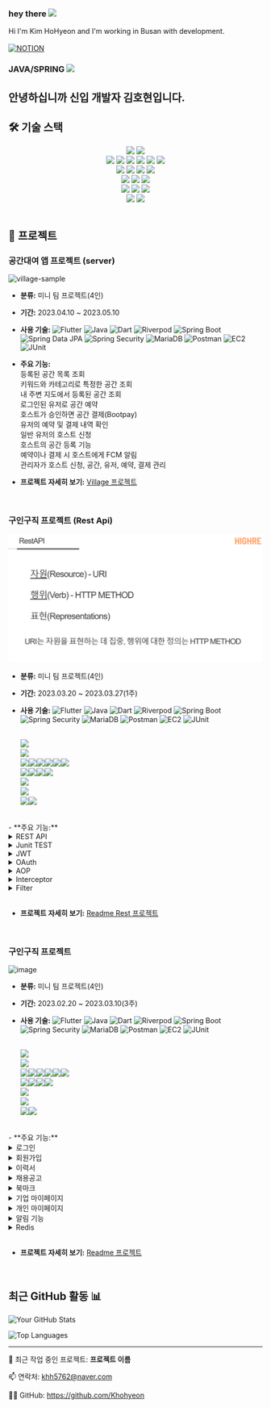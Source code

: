 ### hey there <img src="https://media.giphy.com/media/hvRJCLFzcasrR4ia7z/giphy.gif" width="25px">
Hi I'm Kim HoHyeon and I'm working in Busan with development.
</br></br>
[![NOTION](https://img.shields.io/badge/-NOTION-222222?style=for-the-badge&logo=NOTION)](https://www.notion.so/f503f6f26b7c4a589ee379b27444f078?pvs=2)

### JAVA/SPRING <img src="https://media.giphy.com/media/hvRJCLFzcasrR4ia7z/giphy.gif" width="25px">
안녕하십니까 신입 개발자 김호현입니다.
---

## **🛠 기술 스택**

<div align=center> 
  <img src="https://img.shields.io/badge/java-007396?style=for-the-badge&logo=java&logoColor=white"> 
   <img src="https://img.shields.io/badge/Dart-0175C2?style=for-the-badge&logo=dart&logoColor=white"> 
   <br>

  <img src="https://img.shields.io/badge/html5-E34F26?style=for-the-badge&logo=html5&logoColor=white"> 
  <img src="https://img.shields.io/badge/css-1572B6?style=for-the-badge&logo=css3&logoColor=white"> 
  <img src="https://img.shields.io/badge/javascript-F7DF1E?style=for-the-badge&logo=javascript&logoColor=black"> 
  <img src="https://img.shields.io/badge/jquery-0769AD?style=for-the-badge&logo=jquery&logoColor=white">
   <img src="https://img.shields.io/badge/JSP-007396?style=for-the-badge&logo=jsp&logoColor=white"> 
   <img src="https://img.shields.io/badge/Ajax-0769AD?style=for-the-badge&logo=ajax&logoColor=white">
  <br>

  <img src="https://img.shields.io/badge/mysql-4479A1?style=for-the-badge&logo=mysql&logoColor=white"> 
  <img src="https://img.shields.io/badge/mariaDB-003545?style=for-the-badge&logo=mariaDB&logoColor=white"> 
   <img src="https://img.shields.io/badge/MyBatis-FFFFFF?style=for-the-badge&logo=mybatis&logoColor=black"> 
  <img src="https://img.shields.io/badge/firebase-FFCA28?style=for-the-badge&logo=firebase&logoColor=white">
  <br>

  <img src="https://img.shields.io/badge/Spring_Boot-6DB33F?style=for-the-badge&logo=spring&logoColor=white"> 
  <img src="https://img.shields.io/badge/flutter-02569B?style=for-the-badge&logo=flutter&logoColor=white">
  <img src="https://img.shields.io/badge/bootstrap-7952B3?style=for-the-badge&logo=bootstrap&logoColor=white">
  <br>

  <img src="https://img.shields.io/badge/linux-FCC624?style=for-the-badge&logo=linux&logoColor=black"> 
  <img src="https://img.shields.io/badge/AWS-232F3E?style=for-the-badge&logo=amazon-aws&logoColor=white"> 
  <img src="https://img.shields.io/badge/apache tomcat-F8DC75?style=for-the-badge&logo=apachetomcat&logoColor=white">
  <br>

   <img src="https://img.shields.io/badge/JUnit5-25A162?style=for-the-badge&logo=junit5&logoColor=white">
  <img src="https://img.shields.io/badge/github-181717?style=for-the-badge&logo=github&logoColor=white">
  <br>
</div>

<br />

## **📝 프로젝트**

###  공간대여 앱 프로젝트 (server) <br />

![village-sample](https://github.com/clean17/clean17.github.io/assets/118657689/2aef4ac3-8c93-4a97-997a-30290b98f5ce)



- **분류:** 미니 팀 프로젝트(4인)<br />
- **기간:** 2023.04.10 ~ 2023.05.10 <br />
- **사용 기술:** ![Flutter](https://img.shields.io/badge/Flutter-02569B?style=flat-square&logo=flutter&logoColor=white)
  ![Java](https://img.shields.io/badge/Java-007396?style=flat-square&logo=java&logoColor=white)
  ![Dart](https://img.shields.io/badge/Dart-0175C2?style=flat-square&logo=dart&logoColor=white)
  ![Riverpod](https://img.shields.io/badge/Riverpod-0D47A1?style=flat-square&logo=riverpod&logoColor=white)
  ![Spring Boot](https://img.shields.io/badge/Spring_Boot-6DB33F?style=flat-square&logo=spring-boot&logoColor=white)
  ![Spring Data JPA](https://img.shields.io/badge/Spring_Data_JPA-6DB33F?style=flat-square&logo=spring&logoColor=white)
  ![Spring Security](https://img.shields.io/badge/Spring_Security-6DB33F?style=flat-square&logo=spring&logoColor=white)
  ![MariaDB](https://img.shields.io/badge/MariaDB-003545?style=flat-square&logo=mariadb&logoColor=white)
  ![Postman](https://img.shields.io/badge/Postman-FF6C37?style=flat-square&logo=postman&logoColor=white)
  ![EC2](https://img.shields.io/badge/Amazon_EC2-232F3E?style=flat-square&logo=amazon-aws&logoColor=white)
  ![JUnit](https://img.shields.io/badge/JUnit5-25A162?style=flat-square&logo=junit5&logoColor=white)<br>

- **주요 기능:** <br>
  등록된 공간 목록 조회<br>
  키워드와 카테고리로 특정한 공간 조회<br>
  내 주변 지도에서 등록된 공간 조회<br>
  로그인된 유저로 공간 예약<br>
  호스트가 승인하면 공간 결제(Bootpay)<br>
  유저의 예약 및 결제 내역 확인<br>
  일반 유저의 호스트 신청<br>
  호스트의 공간 등록 기능<br>
  예약이나 결제 시 호스트에게 FCM 알림<br>
  관리자가 호스트 신청, 공간, 유저, 예약, 결제 관리<br>
- **프로젝트 자세히 보기:** [Village 프로젝트](Village.md)<br />

<br />

###  구인구직 프로젝트 (Rest Api)<br />
![img.png](img.png)

- **분류:** 미니 팀 프로젝트(4인)<br />
- **기간:** 2023.03.20 ~ 2023.03.27(1주)
  <br />
- **사용 기술:** ![Flutter](https://img.shields.io/badge/Flutter-02569B?style=flat-square&logo=flutter&logoColor=white)
  ![Java](https://img.shields.io/badge/Java-007396?style=flat-square&logo=java&logoColor=white)
  ![Dart](https://img.shields.io/badge/Dart-0175C2?style=flat-square&logo=dart&logoColor=white)
  ![Riverpod](https://img.shields.io/badge/Riverpod-0D47A1?style=flat-square&logo=riverpod&logoColor=white)
  ![Spring Boot](https://img.shields.io/badge/Spring_Boot-6DB33F?style=flat-square&logo=spring-boot&logoColor=white)
  ![Spring Security](https://img.shields.io/badge/Spring_Security-6DB33F?style=flat-square&logo=spring&logoColor=white)
  ![MariaDB](https://img.shields.io/badge/MariaDB-003545?style=flat-square&logo=mariadb&logoColor=white)
  ![Postman](https://img.shields.io/badge/Postman-FF6C37?style=flat-square&logo=postman&logoColor=white)
  ![EC2](https://img.shields.io/badge/Amazon_EC2-232F3E?style=flat-square&logo=amazon-aws&logoColor=white)
  ![JUnit](https://img.shields.io/badge/JUnit5-25A162?style=flat-square&logo=junit5&logoColor=white)<br>

  <br>
  <img src="https://img.shields.io/badge/JDK-11-007396?style=for-the-badge&logo=java&logoColor=white"><br><img src="https://img.shields.io/badge/Springboot-6DB33F?style=for-the-badge&logo=Springboot&logoColor=white">
  <br>
  <img src="https://img.shields.io/badge/html-E34F26?style=for-the-badge&logo=html5&logoColor=white"><img src="https://img.shields.io/badge/css-1572B6?style=for-the-badge&logo=css3&logoColor=white"><img src="https://img.shields.io/badge/javascript-F7DF1E?style=for-the-badge&logo=javascript&logoColor=black"><img src="https://img.shields.io/badge/jquery-0769AD?style=for-the-badge&logo=jquery&logoColor=white"><img src="https://img.shields.io/badge/jsp-F5C300?style=for-the-badge&logo=jsp&logoColor=white"><img src="https://img.shields.io/badge/bootstrap-7952B3?style=for-the-badge&logo=bootstrap&logoColor=white">
  <br>
  <img src="https://img.shields.io/badge/H2-512BD4?style=for-the-badge&logo=H2&logoColor=white"><img src="https://img.shields.io/badge/mysql-4479A1?style=for-the-badge&logo=mysql&logoColor=white"><img src="https://img.shields.io/badge/MyBatis-색상?style=for-the-badge&logo=MyBatis&logoColor=white"><img src="https://img.shields.io/badge/redis-DC382D?style=for-the-badge&logo=redis&logoColor=white">
  <br>
  <img src="https://img.shields.io/badge/junit5-25A162?style=for-the-badge&logo=junit5&logoColor=white">
  <br>
  <img src="https://img.shields.io/badge/visualstudiocode-007ACC?style=for-the-badge&logo=visualstudiocode&logoColor=white">
  <br>
  <img src="https://img.shields.io/badge/github-181717?style=for-the-badge&logo=github&logoColor=white"><img src="https://img.shields.io/badge/git-F05032?style=for-the-badge&logo=git&logoColor=white">

<br>
- **주요 기능:** <br>
 <details>
  <summary>REST API</summary>
  <ul>
  <br>
    <li>MyBatis ORM 구현</li>
    <li>RESTful URI 설계</li>
    <li>JSON 데이터 요청, 응답 구현</li>
  <br>
  </ul>
</details>
<details>
  <summary>Junit TEST</summary>
  <ul>
  <br>
    <li>전체 Controller 테스트 완료</li>
    <li>JWT 테스트 완료</li>
    <li>SALT 암호화 테스트 완료</li>
  <br>
  </ul>
</details>
<details>
  <summary>JWT</summary>
  <ul>
  <br>
    <li>JWT 기반 Stateless 서버 구축</li>
    <li>WhiteURLList 구현</li>
  <br>
  </ul>
</details>
<details>
  <summary>OAuth</summary>
  <ul>
  <br>
    <li>OAuth 카카오 로그인 구현</li>
  <br>
  </ul>
</details>
<details>
  <summary>AOP</summary>
  <ul>
  <br>
    <li>AOP 인증 처리 구현</li>
    <li>AOP 인가 처리 구현</li>
    <li>HandlerMethodArgumentResolver 사용하여 매개변수 값 주입 구현</li>
  <br>
  </ul>
</details>
<details>
  <summary>Interceptor</summary>
  <ul>
  <br>
    <li>요청 응답 후 세션 만료화 구현</li>
  <br>
  </ul>
</details>
<details>
  <summary>Filter</summary>
  <ul>
  <br>
    <li>Filter단에서 JWT 검증 처리</li>
  <br>
  </ul>
</details>

<br>

- **프로젝트 자세히 보기:** [Readme Rest 프로젝트](HigherRest.md)<br />

<br />


###  구인구직 프로젝트 <br />

![image](https://github.com/Khohyeon/Khohyeon.github.io/assets/122351733/27d8b0b2-eac7-4ec5-b290-a070251a39c5)

- **분류:** 미니 팀 프로젝트(4인)<br />
- **기간:** 2023.02.20 ~ 2023.03.10(3주)
  <br />
- **사용 기술:** ![Flutter](https://img.shields.io/badge/Flutter-02569B?style=flat-square&logo=flutter&logoColor=white)
  ![Java](https://img.shields.io/badge/Java-007396?style=flat-square&logo=java&logoColor=white)
  ![Dart](https://img.shields.io/badge/Dart-0175C2?style=flat-square&logo=dart&logoColor=white)
  ![Riverpod](https://img.shields.io/badge/Riverpod-0D47A1?style=flat-square&logo=riverpod&logoColor=white)
  ![Spring Boot](https://img.shields.io/badge/Spring_Boot-6DB33F?style=flat-square&logo=spring-boot&logoColor=white)
  ![Spring Security](https://img.shields.io/badge/Spring_Security-6DB33F?style=flat-square&logo=spring&logoColor=white)
  ![MariaDB](https://img.shields.io/badge/MariaDB-003545?style=flat-square&logo=mariadb&logoColor=white)
  ![Postman](https://img.shields.io/badge/Postman-FF6C37?style=flat-square&logo=postman&logoColor=white)
  ![EC2](https://img.shields.io/badge/Amazon_EC2-232F3E?style=flat-square&logo=amazon-aws&logoColor=white)
  ![JUnit](https://img.shields.io/badge/JUnit5-25A162?style=flat-square&logo=junit5&logoColor=white)<br>

  <br>
  <img src="https://img.shields.io/badge/JDK-11-007396?style=for-the-badge&logo=java&logoColor=white"><br><img src="https://img.shields.io/badge/Springboot-6DB33F?style=for-the-badge&logo=Springboot&logoColor=white">
  <br>
  <img src="https://img.shields.io/badge/html-E34F26?style=for-the-badge&logo=html5&logoColor=white"><img src="https://img.shields.io/badge/css-1572B6?style=for-the-badge&logo=css3&logoColor=white"><img src="https://img.shields.io/badge/javascript-F7DF1E?style=for-the-badge&logo=javascript&logoColor=black"><img src="https://img.shields.io/badge/jquery-0769AD?style=for-the-badge&logo=jquery&logoColor=white"><img src="https://img.shields.io/badge/jsp-F5C300?style=for-the-badge&logo=jsp&logoColor=white"><img src="https://img.shields.io/badge/bootstrap-7952B3?style=for-the-badge&logo=bootstrap&logoColor=white">
  <br>
  <img src="https://img.shields.io/badge/H2-512BD4?style=for-the-badge&logo=H2&logoColor=white"><img src="https://img.shields.io/badge/mysql-4479A1?style=for-the-badge&logo=mysql&logoColor=white"><img src="https://img.shields.io/badge/MyBatis-색상?style=for-the-badge&logo=MyBatis&logoColor=white"><img src="https://img.shields.io/badge/redis-DC382D?style=for-the-badge&logo=redis&logoColor=white">
  <br>
  <img src="https://img.shields.io/badge/junit5-25A162?style=for-the-badge&logo=junit5&logoColor=white">
  <br>
  <img src="https://img.shields.io/badge/visualstudiocode-007ACC?style=for-the-badge&logo=visualstudiocode&logoColor=white">
  <br>
  <img src="https://img.shields.io/badge/github-181717?style=for-the-badge&logo=github&logoColor=white"><img src="https://img.shields.io/badge/git-F05032?style=for-the-badge&logo=git&logoColor=white">

<br>
- **주요 기능:** <br>
<details>
  <summary>로그인</summary>
  <ul>
  <br>
    <li>로그인 기능</li>
    <li>아이디 중복 체크 및 Password 중복 검사</li>
    <li>비밀번호 HASH256, Salt 암호화</li>
    <li>로그인 시 아이디 기억하기 기능(Cookie)</li>
    <li>로그인 시 최초 접속 페이지 유지하기 기능</li>
  <br>
  </ul>
</details>
<details>
  <summary>회원가입</summary>
  <ul>
  <br>
    <li>회원가입 기능</li>
    <li>회원가입 시 기술스택 선택 기능</li>
    <li>회원정보 수정 기능</li>
  <br>
  </ul>
</details>
<details>
  <summary>이력서</summary>
  <ul>
  <br>
    <li>이력서 등록 기능</li>
    <li>이력서 수정 기능</li>
    <li>이력서 삭제 기능</li>
    <li>이력서 선택해서 채용공고 지원하기, 지원 취소하기 기능</li>
  <br>
  </ul>
</details>
<details>
  <summary>채용공고</summary>
  <ul>
  <br>
    <li>채용공고 등록 기능</li>
    <li>채용공고 수정 기능</li>
    <li>채용공고 삭제 기능</li>
    <li>채용공고 제목, 내용으로 검색 기능</li>
    <li>채용공고 카테고리별 검색 기능</li>
    <li>마감일자 기능</li>
    <li>공고 등록시 기술스택 선택 기능</li>
  <br>
  </ul>
</details>
<details>
  <summary>북마크</summary>
  <ul>
  <br>
    <li>북마크하기 기능</li>
    <li>북마크 취소하기 기능</li>
  <br>
  </ul>
</details>
<details>
  <summary>기업 마이페이지</summary>
  <ul>
  <br>
    <li>나의 기업 정보</li>
    <li>지원자 현황 보기(지원자 개인정보와 이력서 열람 기능)</li>
    <li>지원자 합격/불합격 처리하기(마이페이지 동기화 기능)</li>
    <li>나를 북마크한 회원 보기</li>
    <li>기술스택 기준 구직자 매칭서비스</li>
  <br>
  </ul>
</details>
<details>
  <summary>개인 마이페이지</summary>
  <ul>
  <br>
    <li>나의 회원 정보</li>
    <li>나의 지원 현황 보기/지원 취소하기 기능</li>
    <li>내가 북마크한 기업 보기</li>
    <li>기술스택 기준 기업 매칭서비스</li>
  <br>
  </ul>
</details>
<details>
  <summary>알림 기능</summary>
  <ul>
  <br>
    <li>SSE 통신으로 서류 발표 알림 기능</li>
  <br>
  </ul>
</details>
<details>
  <summary>Redis</summary>
  <ul>
  <br>
    <li>Redis 세션 DB 구현</li>
  <br>
  </ul>
</details>

<br>

- **프로젝트 자세히 보기:** [Readme 프로젝트](Higher.md)<br />

<br />


## 최근 GitHub 활동 📊

![Your GitHub Stats](https://github-readme-stats.vercel.app/api?username=Khohyeon&show_icons=true&theme=radical)

![Top Languages](https://github-readme-stats.vercel.app/api/top-langs/?username=Khohyeon&layout=compact&theme=radical)

---

🔭 최근 작업 중인 프로젝트: **프로젝트 이름**

📫 연락처: khh5762@naver.com

👩‍💻 GitHub: https://github.com/Khohyeon


